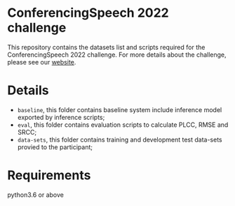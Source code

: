 # ConferencingSpeech 2022 challenge
This repository contains the datasets list and scripts required for the ConferencingSpeech 2022 challenge. For more details about the challenge, please see our [website](https://tea-lab.qq.com/).
# Details
* `baseline`, this folder contains baseline system include inference model exported by inference scripts;
* `eval`, this folder contains evaluation scripts to calculate PLCC, RMSE and SRCC;
* `data-sets`, this folder contains training and development test data-sets provied to the participant; 
# Requirements
python3.6 or above
